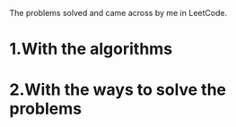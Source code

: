 
The problems solved and came across by me in LeetCode.
# 1.With the algorithms
# 2.With the ways to solve the problems
